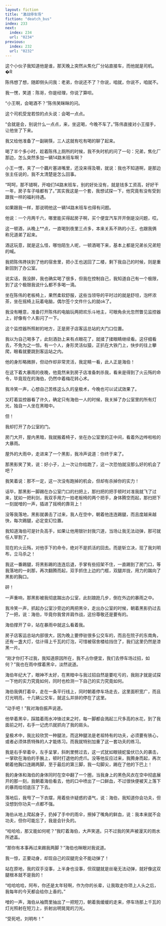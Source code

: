 ```yaml
---
layout: fiction
title: "激战停车场"
fiction: "deatch_bus"
index: 233
next:
  index: 234
  url: "0234"
previous:
  index: 232
  url: "0232"
---
```

这个小伙子我知道他是谁，那天晚上突然从焦化厂分站直接车，而他就是司机。 �R

陈伟想了想，随即侧头问我：老弟，你说还不了？你说，咱就，你说不，咱就不。

我一愣，笑道：陈哥，你是经理，你说了算呗。

“小王啊，会喝酒不？”陈伟笑眯眯的问。

这个司机受宠若惊的点头说：会喝一点点。

“会就是会，别说什么一点点，来，坐这喝，今晚不车了。”陈伟直接对小王摆手，让他坐了下来。

我又给他准备了一副碗筷，三人这就有吃有喝的聊了起来。

喝了半个多小时，趁着陈伟上厕所的时候，我不失时机的问了一句：兄弟，焦化厂那边，怎么突然多加一辆14路末班车啊？

小王一愣，夹了一个藕片塞进嘴里，还没来得及嚼，就说：我也不知道啊，是那边张主任说的，我不太清楚是怎么回事。

“呵呵，那不错啊，开咱们14路末班车，别的好处没有，就是钱多工资高，好好干一年，房子车子啥都有了。”其实我这是一个套，我想试探一下，他究竟有没有受到跟我一样的福利待遇。

如果跟我一样，那说明他这一辆14路末班车也得有问题。

他说：一个月两千六，哪里能买得起房子啊，买个便宜汽车开开倒是没问题，哎。

这一顿酒，从晚上**点，一直喝到夜里三点多，本来关系不熟的小王，也跟我俩称兄道弟了起来。

酒这玩意，就是这么怪，哪怕陌生人呢，一顿酒喝下来，基本上都是兄弟长兄弟短的喊。

我把陈伟搀扶到了他的宿舍里，把小王也送回了二楼，剩下我自己的时候，则是重新回到了办公室。

说实话，我没醉，我也确实喝了很多，但我在控制自己，我知道自己有一个极限，到了这个极限我说什么都不多喝一滴。

坐在陈伟的老板椅上，果然柔软舒服，这些当领导的平时过的就是舒坦，泡杯浓茶，坐在摇椅上玩着电脑，偶尔签个文件什么的就ok了。

我没有睡意，准备打开陈伟的电脑玩两把欢乐斗地主，可眼角余光忽然瞥见监控器上，好像有个人影闪了一下。

这个监控器所照射的地方，正是房子店客运总站的大门口位置。

我以为自己喝多了，此刻酒劲上来有点眼花了，就揉了揉眼睛继续看。这仔细看去，不免为之一惊。有一个人，身形灵活似猿，正扒在大铁门上，快步的往上攀爬，眼看就要跳到客运站之内。

他的身形略微胖，但动作却非常灵活，我定睛一看，此人正是海伯！

在这下着大暴雨的夜晚，他竟然来到房子店准备刺杀我，看来是得到了火云殇的命令，毕竟现在的海伯，仍然中着梅花转心术。

我冷笑一声，心想自己苦练这么久的皇极术，今晚也可以试试效果了。

又盯着监控器看了许久，确定只有海伯一人的时候，我关掉了办公室里的所有灯光，独自一人坐在黑暗中。

但！

我却打开了办公室的门。

房门大开，屋内黑暗，我就搬着椅子，坐在办公室里的正中间，看着外边哗啦啦的大暴雨。

屋外的大雨中，走进来了一个黑影，我冷声说道：你终于来了。

那黑影笑了笑，说：好小子，上一次让你给跑了，这一次恐怕就没那么好的机会了吧？

我笑着说：那不一定，这一次没有跑掉的机会，但却有杀掉你的实力！

话毕，那黑影一脚踢在办公室门口的扫把上，那扫把的把手顿时对准我就飞了过来，犹如一把利剑，我双手用力一拍老板椅的两个把手，身体腾空而起，那扫把下一刻就噌的一声，插进了摇椅的靠背上！

没等我落地，黑影就袭击了过来，我人在空中，朝着他连连踢腿，而且度越来越快，每次踢腿，必定变幻位置。

我知道海伯可是针灸高手，如果让他用银针封我穴道，当场让我无法动弹，那可就任人宰割了。

现在的火云殇，对他手下的命令，绝对不是抓活的回去。而是斩立决，现了我刘明布，立马杀之！

我这一番踢腿，将黑影踢的连连后退，手掌有些招架不住，一直踢到了房门口，等我落地的一刹那，再次翻腾而起，双手抓住上边的门框，双腿并拢，用力的踹向了黑影的胸口。

砰！

一声重响，那黑影被我彻底踹出办公室，此刻踉跄几步，倒在外边的暴雨之中。

我冷笑一声，抓起办公室沙旁边的两把黑伞，走出办公室的时候，朝着黑影扔过去了一把，说：海伯，毕竟你我曾并肩作战，这份尊敬还是要有的。

海伯撑开了伞，站在暴雨中就这么看着我。

房子店客运总站内部很大，因为晚上要停驻很多公交车的，而且在院子的东南角，还有一盏大灯，估计得上千瓦的灯泡，可惜被宿舍楼给挡住了，我们这里仍然是漆黑一片。

“刚才你打不过我，我知道原因所在，我不占你便宜，我们去停车场过招，如何？”我也在雨中撑着黑伞，淡然说道。

海伯年纪大了，眼神不太好，在黑暗中与我过招自然是要吃亏的，我刚才就是试探一下他的实力究竟如何，同时也检测一下自己的实力究竟如何。

海伯我俩打着伞，走在一条平行线上，同时朝着停车场走去，这里面积宽广，而且灯光明亮，十几辆公交车，就这么并排的停在了这里。

“动手吧！”我对海伯振声说道。

他举着黑伞，踩踏着雨水冲锋过来之时，每一脚都会溅起三尺多高的水花，到了我面前之时，右手一记虎爪就抓向了我的肩头。

皇极术中，我比较欣赏一种腿法，而这种腿法是老祖特有的功夫，必须要有铁心，或者必须体质特殊的人才能练习。而我就特别加重了这一套功夫的练习。

我是右手举着伞，左手呈掌，斜刺里劈过去，这一式犹如眼镜蛇蛰伏已久的袭击，一掌砍在海伯的手腕上，顿时打退他的虎爪。没等他反应过来，我腾身而起，再次朝着他胸口连踢两脚，至于最后的第三脚，我一勾脚尖，踢在了他的下巴上！

我的身体和海伯的身体同时在空中翻了一个圈，当我身上的黑色风衣在空中彻底展开的那一刻，我朝着海伯看去，他的口中喷出了一口鲜血，不过很快便被天上落下的暴雨给彻底压了下去。

落地后，我甩了一下衣摆，用着些许疑惑的语气，说：海伯，我知道你会功夫，但没想到你功夫一点都不强。

海伯从地上爬起身子，扔掉了手中的雨伞，擦掉了嘴角的鲜血，说：我本来就不会功夫，但你可能忘了，我是会针灸的。

“哈哈哈，那又能如何呢？”我盯着海伯，大声笑道。只不过我的笑声被漫天的雨水所遮盖。

“那你有本事再过来踢我两脚？”海伯也眯眼对我说道。

我一惊，正要动身，却现自己的双腿完全不能动弹了！

站在原地，我的双手没事，上半身也没事，但双腿就是丝毫无法动弹，就好像这双腿根本就不是我的！

“哈哈哈哈，阿布，你还是太年轻啊，作为你的长辈，让我取走你项上人头之后，我每年的今天都会给你上香的。”

噌的一声，海伯从袖筒里抽出了一把短刀，朝着我缓缓的走来，停车场那上千瓦的灯光照射在短刀上，折射出明晃晃的刀光。

“受死吧，刘明布！”